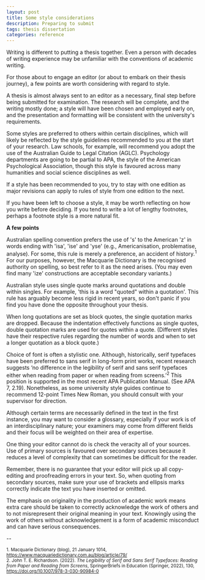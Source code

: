 ```yaml
---
layout: post
title: Some style considerations 
description: Preparing to submit
tags: thesis dissertation 
categories: reference
---
```


Writing is different to putting a thesis together. Even a person with decades of writing experience may be unfamiliar with the conventions of academic writing. 

For those about to engage an editor (or about to embark on their thesis journey), a few points are worth considering with regard to style. 

A thesis is almost always sent to an editor as a necessary, final step before being submitted for examination. The research will be complete, and the writing mostly done; a style will have been chosen and employed early on, and the presentation and formatting will be consistent with the university's requirements. 

Some styles are preferred to others within certain disciplines, which will likely be reflected by the style guidelines recommended to you at the start of your research. Law schools, for example, will recommend you adopt the use of the Australian Guide to Legal Citation (AGLC). Psychology departments are going to be partial to APA, the style of the American Psychological Association, though this style is favoured across many humanities and social science disciplines as well. 

If a style has been recommended to you, try to stay with one edition as major revisions can apply to rules of style from one edition to the next. 

If you have been left to choose a style, it may be worth reflecting on how you write before deciding. If you tend to write a lot of lengthy footnotes, perhaps a footnote style is a more natural fit. 

**A few points**

Australian spelling convention prefers the use of 's' to the American 'z' in words ending with 'isa', 'ise' and 'yse' (e.g., Americanisation, problematise, analyse). For some, this rule is merely a preference, an accident of history.<sup>1</sup> For our purposes, however, the Macquarie Dictionary is the recognised authority on spelling, so best refer to it as the need arises. (You may even find many 'ize' constructions are acceptable secondary variants.) 

Australian style uses single quote marks around quotations and double within singles. For example, 'this is a word "quoted" within a quotation'. This rule has arguably become less rigid in recent years, so don't panic if you find you have done the opposite throughout your thesis. 

When long quotations are set as block quotes, the single quotation marks are dropped. Because the indentation effectively functions as single quotes, double quotation marks are used for quotes within a quote. (Different styles have their respective rules regarding the number of words and when to set a longer quotation as a block quote.) 

Choice of font is often a stylistic one. Although, historically, serif typefaces have been preferred to sans serif in long-form print works, recent research suggests ‘no difference in the legibility of serif and sans serif typefaces either when reading from paper or when reading from screens.’<sup>2</sup> This position is supported in the most recent APA Publication Manual. (See APA 7, 2.19). Nonetheless, as some university style guides continue to recommend 12-point Times New Roman, you should consult with your supervisor for direction. 

Although certain terms are necessarily defined in the text in the first instance, you may want to consider a glossary, especially if your work is of an interdisciplinary nature; your examiners may come from different fields and their focus will be weighted on their area of expertise. 

One thing your editor cannot do is check the veracity all of your sources. Use of primary sources is favoured over secondary sources because it reduces a level of complexity that can sometimes be difficult for the reader. 

Remember, there is no guarantee that your editor will pick up all copy-editing and proofreading errors in your text.  So, when quoting from secondary sources, make sure your use of brackets and ellipsis marks correctly indicate the text you have inserted or omitted. 

The emphasis on originality in the production of academic work means extra care should be taken to correctly acknowledge the work of others and to not misrepresent their original meaning in your text. Knowingly using the work of others without acknowledgement is a form of academic misconduct and can have serious consequences. 

--

<small>1. Macquarie Dictionary (blog), 21 January 1014, https://www.macquariedictionary.com.au/blog/article/79/</small><br/>
<small>2. John T. E. Richardson. (2022). *The Legibility of Serif and Sans Serif Typefaces: Reading from Paper and Reading from Screens*, SpringerBriefs in Education (Springer, 2022), 130, https://doi.org/10.1007/978-3-030-90984-0</small>
